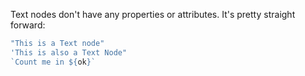 Text nodes don't have any properties or attributes. It's pretty straight forward:
```js
"This is a Text node"
'This is also a Text Node"
`Count me in ${ok}`
```
